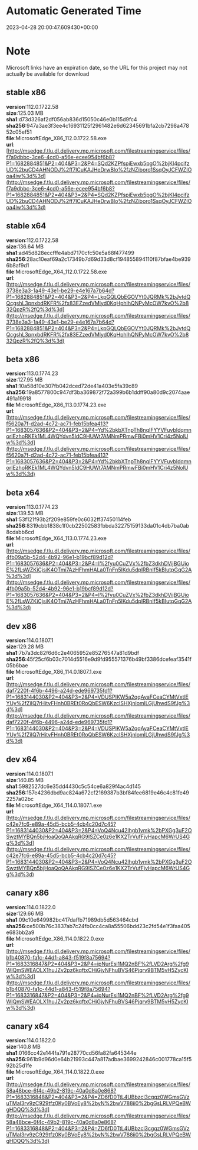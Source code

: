 # Automatic Generated Time
2023-04-28 20:00:47.609430+00:00

# Note
Microsoft links have an expiration date, so the URL for this project may not actually be available for download

## stable x86
**version**:112.0.1722.58  
**size**:125.03 MB  
**sha1**:d73d326af2df056ab836d15050c46e0b115d9fc4  
**sha256**:947a3ae3f3ee4c16931125f2961482e6d62345691bfa2cb7298a47852c05ef51  
**file**:MicrosoftEdge_X86_112.0.1722.58.exe  
**url**:[http://msedge.f.tlu.dl.delivery.mp.microsoft.com/filestreamingservice/files/f7a9dbbc-3ce6-4cd0-a56e-ecee954bf6b8?P1=1682884851&P2=404&P3=2&P4=SQd2KZPfspiEwxb5pgO%2bjKI4pcifzUD%2buCD4AHNODJ%2ff7lCuKAJHeDrwBlo%2fzNZiboro1SsqOyJCFWZIOoa4iw%3d%3d](http://msedge.f.tlu.dl.delivery.mp.microsoft.com/filestreamingservice/files/f7a9dbbc-3ce6-4cd0-a56e-ecee954bf6b8?P1=1682884851&P2=404&P3=2&P4=SQd2KZPfspiEwxb5pgO%2bjKI4pcifzUD%2buCD4AHNODJ%2ff7lCuKAJHeDrwBlo%2fzNZiboro1SsqOyJCFWZIOoa4iw%3d%3d)  

## stable x64
**version**:112.0.1722.58  
**size**:136.64 MB  
**sha1**:ad45d828eccfffe4abd7170cfc50e5a68f477499  
**sha256**:28ac10eaf69a2c17349b7d69d33d8cf194855894110f87bfae4be9396b8af9d1  
**file**:MicrosoftEdge_X64_112.0.1722.58.exe  
**url**:[http://msedge.f.tlu.dl.delivery.mp.microsoft.com/filestreamingservice/files/3738e3a3-1a49-43e1-be29-e4e167a7b64d?P1=1682884851&P2=404&P3=2&P4=LkpGQLQbEGOVYt0JQRMk%2bJvtdQQcgshL3pnxbdRKFR%2fx83EZzedVMIyd0KqHphIhQNPyMcOW7kvO%2b832QpzR%2fQ%3d%3d](http://msedge.f.tlu.dl.delivery.mp.microsoft.com/filestreamingservice/files/3738e3a3-1a49-43e1-be29-e4e167a7b64d?P1=1682884851&P2=404&P3=2&P4=LkpGQLQbEGOVYt0JQRMk%2bJvtdQQcgshL3pnxbdRKFR%2fx83EZzedVMIyd0KqHphIhQNPyMcOW7kvO%2b832QpzR%2fQ%3d%3d)  

## beta x86
**version**:113.0.1774.23  
**size**:127.95 MB  
**sha1**:10a58d10e307fb042dced72de41a403e5fa39c89  
**sha256**:19a8577800c947df3ba369872f72a399b6b1ddff90a80d9c2074aae491a19918  
**file**:MicrosoftEdge_X86_113.0.1774.23.exe  
**url**:[http://msedge.f.tlu.dl.delivery.mp.microsoft.com/filestreamingservice/files/f5620a7f-d2ad-4c72-ac71-feb15bfea413?P1=1683057636&P2=404&P3=2&P4=Yd%2bkbXTnpTh8nqIFYYVFuvbIdqmnorIEzhoRKEk1ML4WQYdvn5IdC9HUWt7AMNmPRmwFBi0mHV1Cri4z5NolUw%3d%3d](http://msedge.f.tlu.dl.delivery.mp.microsoft.com/filestreamingservice/files/f5620a7f-d2ad-4c72-ac71-feb15bfea413?P1=1683057636&P2=404&P3=2&P4=Yd%2bkbXTnpTh8nqIFYYVFuvbIdqmnorIEzhoRKEk1ML4WQYdvn5IdC9HUWt7AMNmPRmwFBi0mHV1Cri4z5NolUw%3d%3d)  

## beta x64
**version**:113.0.1774.23  
**size**:139.53 MB  
**sha1**:53f121f93b2f209e859fe0c6032ff37450114feb  
**sha256**:8319cbb1838c1f0cb22502583fbbda32275159133da01c4db7ba0ab8cdabb6cd  
**file**:MicrosoftEdge_X64_113.0.1774.23.exe  
**url**:[http://msedge.f.tlu.dl.delivery.mp.microsoft.com/filestreamingservice/files/4fb09a5b-52d4-4b92-96e1-b19bcf89d12d?P1=1683057636&P2=404&P3=2&P4=I%2fyu0CuZVx%2fbZ3dkhDVijBGUioE%2fLsWZKiCjsiK4OTmi7AzHFhmHALa0TnFn5IKdu5dplRBnIf5kBIutpGqG2A%3d%3d](http://msedge.f.tlu.dl.delivery.mp.microsoft.com/filestreamingservice/files/4fb09a5b-52d4-4b92-96e1-b19bcf89d12d?P1=1683057636&P2=404&P3=2&P4=I%2fyu0CuZVx%2fbZ3dkhDVijBGUioE%2fLsWZKiCjsiK4OTmi7AzHFhmHALa0TnFn5IKdu5dplRBnIf5kBIutpGqG2A%3d%3d)  

## dev x86
**version**:114.0.1807.1  
**size**:129.28 MB  
**sha1**:7b7a3dc82f6d6c2e4065952e85276547a81d9bdf  
**sha256**:45f25cf6b03c7014d5516e9d9fd955571376b49bf3386dcefeaf3541f05b6bae  
**file**:MicrosoftEdge_X86_114.0.1807.1.exe  
**url**:[http://msedge.f.tlu.dl.delivery.mp.microsoft.com/filestreamingservice/files/daf7220f-4f6b-4496-a24d-ede969735fd1?P1=1683144030&P2=404&P3=2&P4=VDUSPIKW5a2qqAyaFCeaCYMtVxtlEYUy%2fZiIQ7rHitvFHnh0BREt0RoQbESW6KzclSHXjnlomlLGjUhwdS9fJg%3d%3d](http://msedge.f.tlu.dl.delivery.mp.microsoft.com/filestreamingservice/files/daf7220f-4f6b-4496-a24d-ede969735fd1?P1=1683144030&P2=404&P3=2&P4=VDUSPIKW5a2qqAyaFCeaCYMtVxtlEYUy%2fZiIQ7rHitvFHnh0BREt0RoQbESW6KzclSHXjnlomlLGjUhwdS9fJg%3d%3d)  

## dev x64
**version**:114.0.1807.1  
**size**:140.85 MB  
**sha1**:5982527dc6e35dd4430c5c54ce6a829f4ac4d145  
**sha256**:157e4236dbd9ac824a672cf2169387b3bf84fee6819e46c4c81fe492257a02bc  
**file**:MicrosoftEdge_X64_114.0.1807.1.exe  
**url**:[http://msedge.f.tlu.dl.delivery.mp.microsoft.com/filestreamingservice/files/c42e7fc6-e89a-45d5-bcb5-4cb4c20d7c45?P1=1683144030&P2=404&P3=2&P4=VoQ4Ncu42lhgb1ymk%2bPXGg3uF2OSwztMYBQn5bjHoaQoQAAkqRG9ISZCe0z6e1KX2TrVufFjvHapcM6WrUS4Gg%3d%3d](http://msedge.f.tlu.dl.delivery.mp.microsoft.com/filestreamingservice/files/c42e7fc6-e89a-45d5-bcb5-4cb4c20d7c45?P1=1683144030&P2=404&P3=2&P4=VoQ4Ncu42lhgb1ymk%2bPXGg3uF2OSwztMYBQn5bjHoaQoQAAkqRG9ISZCe0z6e1KX2TrVufFjvHapcM6WrUS4Gg%3d%3d)  

## canary x86
**version**:114.0.1822.0  
**size**:129.66 MB  
**sha1**:09c10e649982bc417daffb71989db5d563464cbd  
**sha256**:ce500b76c3837ab7c24fb0cc4ca8a55506bdd23c2fd54e1f3faa405e683bb2a9  
**file**:MicrosoftEdge_X86_114.0.1822.0.exe  
**url**:[http://msedge.f.tlu.dl.delivery.mp.microsoft.com/filestreamingservice/files/b1b40870-fa1c-44d1-a843-f519f8a75694?P1=1683316847&P2=404&P3=2&P4=ipNurEsi1MQ2nBF%2fLVD2Arg%2fg9WIQmSWEAOLX1huJZv2pz6kqftxCHiGjyNFhuBVS46Pjqrv9BTM5vH5ZycKIw%3d%3d](http://msedge.f.tlu.dl.delivery.mp.microsoft.com/filestreamingservice/files/b1b40870-fa1c-44d1-a843-f519f8a75694?P1=1683316847&P2=404&P3=2&P4=ipNurEsi1MQ2nBF%2fLVD2Arg%2fg9WIQmSWEAOLX1huJZv2pz6kqftxCHiGjyNFhuBVS46Pjqrv9BTM5vH5ZycKIw%3d%3d)  

## canary x64
**version**:114.0.1822.0  
**size**:140.8 MB  
**sha1**:0166cc42e144fa791e28770cd56fa82fa645344e  
**sha256**:961b9d96d0e64b21993c447a817adbae3699242846c001778ca15f592b25d1fe  
**file**:MicrosoftEdge_X64_114.0.1822.0.exe  
**url**:[http://msedge.f.tlu.dl.delivery.mp.microsoft.com/filestreamingservice/files/58a48bce-6f4c-49b2-819c-40a0d8a0e868?P1=1683316848&P2=404&P3=2&P4=ZD6fD0TtL4UBbzcl3cgqz0WGmsGVzuTMal3rv9zC929tfz0Ky0BVoEy8%2byN%2bwV788ii0%2bgGsLRLVPQeBWgHDQQ%3d%3d](http://msedge.f.tlu.dl.delivery.mp.microsoft.com/filestreamingservice/files/58a48bce-6f4c-49b2-819c-40a0d8a0e868?P1=1683316848&P2=404&P3=2&P4=ZD6fD0TtL4UBbzcl3cgqz0WGmsGVzuTMal3rv9zC929tfz0Ky0BVoEy8%2byN%2bwV788ii0%2bgGsLRLVPQeBWgHDQQ%3d%3d)  


